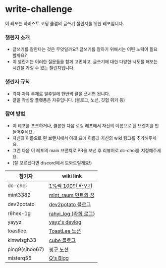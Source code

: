 # write-challenge

이 레포는 하비스트 코딩 클럽의 글쓰기 챌린지를 위한 레포입니다.

### 챌린지 소개

- 글쓰기를 잘한다는 것은 무엇일까요? 글쓰기를 잘하기 위해서는 어떤 노력이 필요할까요?
- 이 챌린지는 이러한 질문들을 함께 고민하고, 글쓰기에 대한 다양한 시도를 해보는 시간을 가질 수 있는 챌린지입니다.

### 챌린지 규칙

- 각자 자유 주제로 일주일에 한번씩 글을 쓰시면 됩니다.
- 글을 작성할 플랫폼은 자유입니다. (블로그, 노션, 깃헙 위키 등)

### 참여 방법

- 이 레포를 포크하거나, 클론한 다음 로컬 레포에서 자신의 이름으로 된 브랜치를 만들어주세요.
- 자신의 이름으로 된 브랜치에서 아래 표에 이름과 자신의 wiki 링크를 추가해주세요.
- 그런 다음 이 레포의 main 브랜치로 PR을 보낸 후 리뷰어로 dc-choi를 지정해주세요.
- (잘 모르겠다면 discord에서 도와드릴게요!)

| 참가자     | wiki link                                                                              |
| ---------- | -------------------------------------------------------------------------------------- |
| dc-choi    | [1%씩 100번 바꾸기](https://dc-choi.tistory.com/)                                      |
| mint3382   | [mint_raum 민트의 꿈](https://mintraum.tistory.com/)                                   |
| dev2potato | [dev2potato 블로그](https://dev2potato.kr)                                             |
| r6hex-1g   | [rahyi_log (라희 로그)](https://velog.io/@cheriiin_/posts)                             |
| yayyz      | [yayz's devlog](https://yay-dev.tistory.com/)                                          |
| toastlee   | [ToastLee 노션](https://www.notion.so/toastlee/122b3d12df6b80df9583ecf87fbfc974?pvs=4) |
| kimwlsgh33 | [cube 블로그](https://blog.naver.com/mooncomon)                                        |
| ping9(sihoo67) |[핑구 노션](https://www.notion.so/124d1c7edd0d8079bb66fb345dfeecf6?pvs=4) |
| misterq55 | [Q's Blog](https://misterq.tistory.com/) |
